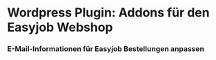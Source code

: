 # Wordpress Plugin: Addons für den Easyjob Webshop

### E-Mail-Informationen für Easyjob Bestellungen anpassen
